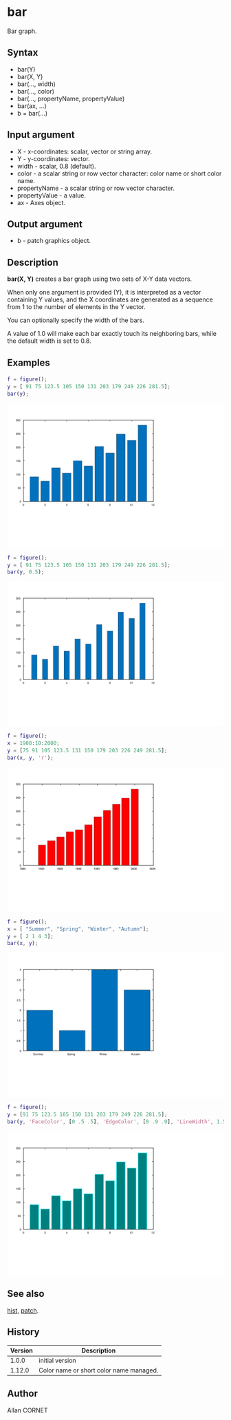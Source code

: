 # bar

Bar graph.

## Syntax

- bar(Y)
- bar(X, Y)
- bar(..., width)
- bar(..., color)
- bar(..., propertyName, propertyValue)
- bar(ax, ...)
- b = bar(...)

## Input argument

- X - x-coordinates: scalar, vector or string array.
- Y - y-coordinates: vector.
- width - scalar, 0.8 (default).
- color - a scalar string or row vector character: color name or short color name.
- propertyName - a scalar string or row vector character.
- propertyValue - a value.
- ax - Axes object.

## Output argument

- b - patch graphics object.

## Description

  <p><b>bar(X, Y)</b> creates a bar graph using two sets of X-Y data vectors.</p>
  <p>When only one argument is provided (Y), it is interpreted as a vector containing Y values, and the X coordinates are generated as a sequence from 1 to the number of elements in the Y vector.</p>
  <p>You can optionally specify the width of the bars.</p>
  <p>A value of 1.0 will make each bar exactly touch its neighboring bars, while the default width is set to 0.8.</p>

## Examples

```matlab
f = figure();
y = [ 91 75 123.5 105 150 131 203 179 249 226 281.5];
bar(y);
```

<img src="bar_1_ED314971.svg" align="middle"/>

```matlab
f = figure();
y = [ 91 75 123.5 105 150 131 203 179 249 226 281.5];
bar(y, 0.5);
```

<img src="bar_2_44FBF53F.svg" align="middle"/>

```matlab
f = figure();
x = 1900:10:2000;
y = [75 91 105 123.5 131 150 179 203 226 249 281.5];
bar(x, y, 'r');
```

<img src="bar_3_1A531EA7.svg" align="middle"/>

```matlab
f = figure();
x = [ "Summer", "Spring", "Winter", "Autumn"];
y = [ 2 1 4 3];
bar(x, y);
```

<img src="bar_4_8986F29.svg" align="middle"/>

```matlab
f = figure();
y = [91 75 123.5 105 150 131 203 179 249 226 281.5];
bar(y, 'FaceColor', [0 .5 .5], 'EdgeColor', [0 .9 .9], 'LineWidth', 1.5)
```

<img src="bar_5_105AE2EC.svg" align="middle"/>

## See also

[hist](hist.md), [patch](patch.md).

## History

| Version | Description                             |
| ------- | --------------------------------------- |
| 1.0.0   | initial version                         |
| 1.12.0  | Color name or short color name managed. |

## Author

Allan CORNET
